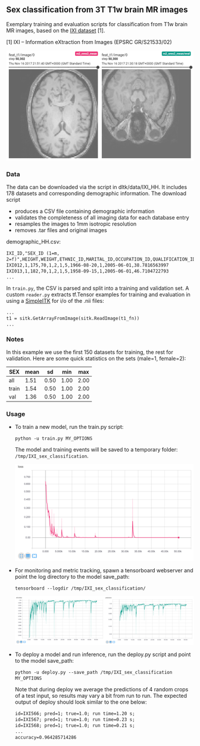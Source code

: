 ## Sex classification from 3T T1w brain MR images
Exemplary training and evaluation scripts for classification from T1w brain MR images, based on the [IXI dataset](http://brain-development.org/ixi-dataset/) [1]. 

[1] IXI – Information eXtraction from Images (EPSRC GR/S21533/02)

![Exemplary inputs](example.png)

### Data
The data can be downloaded via the script in dltk/data/IXI_HH. It includes 178 datasets and corresponding demographic information. The download script
 - produces a CSV file containing demographic information
 - validates the completeness of all imaging data for each database entry
 - resamples the images to 1mm isotropic resolution
 - removes .tar files and original images

demographic_HH.csv:
```
IXI_ID,"SEX_ID (1=m, 2=f)",HEIGHT,WEIGHT,ETHNIC_ID,MARITAL_ID,OCCUPATION_ID,QUALIFICATION_ID,DOB,DATE_AVAILABLE,STUDY_DATE,AGE
IXI012,1,175,70,1,2,1,5,1966-08-20,1,2005-06-01,38.7816563997
IXI013,1,182,70,1,2,1,5,1958-09-15,1,2005-06-01,46.7104722793
...
```

In `train.py`, the CSV is parsed and split into a training and validation set. A custom `reader.py` extracts tf.Tensor examples for training and evaluation in using a [SimpleITK](http://www.simpleitk.org/) for  i/o of the .nii files:

```
...
t1 = sitk.GetArrayFromImage(sitk.ReadImage(t1_fn))
...
```

### Notes 
In this example we use the first 150 datasets for training, the rest for validation. Here are some quick statistics on the sets (male=1, female=2):

| SEX   | mean | sd   | min  | max  |
|-------|------|------|------|------|
| all   | 1.51 | 0.50 | 1.00 | 2.00 |
| train | 1.54 | 0.50 | 1.00 | 2.00 |
| val   | 1.36 | 0.50 | 1.00 | 2.00 |


### Usage
- To train a new model, run the train.py script:

  ```
  python -u train.py MY_OPTIONS
  ```

  The model and training events will be saved to a temporary folder: `/tmp/IXI_sex_classification`.
  
  ![Training loss](loss.png)
  

- For monitoring and metric tracking, spawn a tensorboard webserver and point the log directory to the model save_path:

  ```
  tensorboard --logdir /tmp/IXI_sex_classification/
  ```
  
  ![Accuracy and precision](metrics.png)  
  

- To deploy a model and run inference, run the deploy.py script and point to the model save_path:

  ```
  python -u deploy.py --save_path /tmp/IXI_sex_classification MY_OPTIONS
  ```
  
  Note that during deploy we average the predictions of 4 random crops of a test input, so results may vary a bit from run to run. The expected output of deploy should look similar to the one below:
  
  ```
  id=IXI566; pred=1; true=1.0; run time=1.20 s;
  id=IXI567; pred=1; true=1.0; run time=0.23 s;
  id=IXI568; pred=1; true=1.0; run time=0.21 s;
  ...
  accuracy=0.964285714286
  ```
